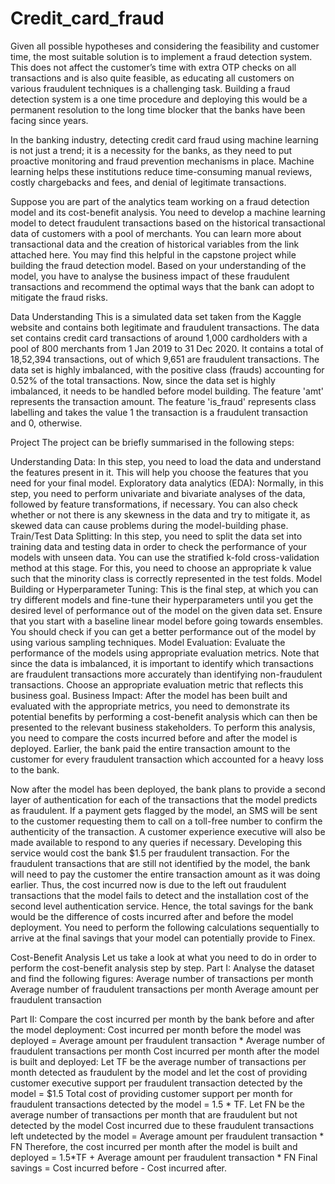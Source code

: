 # Credit_card_fraud

Given all possible hypotheses and considering the feasibility and customer time, the most suitable solution is to implement a fraud detection system. This does not affect the customer’s time with extra OTP checks on all transactions and is also quite feasible, as educating all customers on various fraudulent techniques is a challenging task. Building a fraud detection system is a one time procedure and deploying this would be a permanent resolution to the long time blocker that the banks have been facing since years.

In the banking industry, detecting credit card fraud using machine learning is not just a trend; it is a necessity for the banks, as they need to put proactive monitoring and fraud prevention mechanisms in place. Machine learning helps these institutions reduce time-consuming manual reviews, costly chargebacks and fees, and denial of legitimate transactions.

Suppose you are part of the analytics team working on a fraud detection model and its cost-benefit analysis. You need to develop a machine learning model to detect fraudulent transactions based on the historical transactional data of customers with a pool of merchants. You can learn more about transactional data and the creation of historical variables from the link attached here. You may find this helpful in the capstone project while building the fraud detection model. Based on your understanding of the model, you have to analyse the business impact of these fraudulent transactions and recommend the optimal ways that the bank can adopt to mitigate the fraud risks.

Data Understanding
This is a simulated data set taken from the Kaggle website and contains both legitimate and fraudulent transactions. The data set contains credit card transactions of around 1,000 cardholders with a pool of 800 merchants from 1 Jan 2019 to 31 Dec 2020. It contains a total of 18,52,394 transactions, out of which 9,651 are fraudulent transactions. The data set is highly imbalanced, with the positive class (frauds) accounting for 0.52% of the total transactions. Now, since the data set is highly imbalanced, it needs to be handled before model building. The feature 'amt' represents the transaction amount. The feature 'is_fraud' represents class labelling and takes the value 1 the transaction is a fraudulent transaction and 0, otherwise.

Project
The project can be briefly summarised in the following steps:

Understanding Data: In this step, you need to load the data and understand the features present in it. This will help you choose the features that you need for your final model.
Exploratory data analytics (EDA): Normally, in this step, you need to perform univariate and bivariate analyses of the data, followed by feature transformations, if necessary. You can also check whether or not there is any skewness in the data and try to mitigate it, as skewed data can cause problems during the model-building phase.
Train/Test Data Splitting: In this step, you need to split the data set into training data and testing data in order to check the performance of your models with unseen data. You can use the stratified k-fold cross-validation method at this stage. For this, you need to choose an appropriate k value such that the minority class is correctly represented in the test folds.
Model Building or Hyperparameter Tuning: This is the final step, at which you can try different models and fine-tune their hyperparameters until you get the desired level of performance out of the model on the given data set. Ensure that you start with a baseline linear model before going towards ensembles. You should check if you can get a better performance out of the model by using various sampling techniques.
Model Evaluation: Evaluate the performance of the models using appropriate evaluation metrics. Note that since the data is imbalanced, it is important to identify which transactions are fraudulent transactions more accurately than identifying non-fraudulent transactions. Choose an appropriate evaluation metric that reflects this business goal.
Business Impact: After the model has been built and evaluated with the appropriate metrics, you need to demonstrate its potential benefits by performing a cost-benefit analysis which can then be presented to the relevant business stakeholders.
To perform this analysis, you need to compare the costs incurred before and after the model is deployed. Earlier, the bank paid the entire transaction amount to the customer for every fraudulent transaction which accounted for a heavy loss to the bank.

Now after the model has been deployed, the bank plans to provide a second layer of authentication for each of the transactions that the model predicts as fraudulent. If a payment gets flagged by the model, an SMS will be sent to the customer requesting them to call on a toll-free number to confirm the authenticity of the transaction. A customer experience executive will also be made available to respond to any queries if necessary. Developing this service would cost the bank $1.5 per fraudulent transaction. For the fraudulent transactions that are still not identified by the model, the bank will need to pay the customer the entire transaction amount as it was doing earlier. Thus, the cost incurred now is due to the left out fraudulent transactions that the model fails to detect and the installation cost of the second level authentication service. Hence, the total savings for the bank would be the difference of costs incurred after and before the model deployment. You need to perform the following calculations sequentially to arrive at the final savings that your model can potentially provide to Finex.

Cost-Benefit Analysis
Let us take a look at what you need to do in order to perform the cost-benefit analysis step by step. Part I: Analyse the dataset and find the following figures: Average number of transactions per month Average number of fraudulent transactions per month Average amount per fraudulent transaction

Part II: Compare the cost incurred per month by the bank before and after the model deployment: Cost incurred per month before the model was deployed = Average amount per fraudulent transaction * Average number of fraudulent transactions per month Cost incurred per month after the model is built and deployed: Let TF be the average number of transactions per month detected as fraudulent by the model and let the cost of providing customer executive support per fraudulent transaction detected by the model = $1.5 Total cost of providing customer support per month for fraudulent transactions detected by the model = 1.5 * TF. Let FN be the average number of transactions per month that are fraudulent but not detected by the model Cost incurred due to these fraudulent transactions left undetected by the model = Average amount per fraudulent transaction * FN Therefore, the cost incurred per month after the model is built and deployed = 1.5*TF + Average amount per fraudulent transaction * FN Final savings = Cost incurred before - Cost incurred after.
